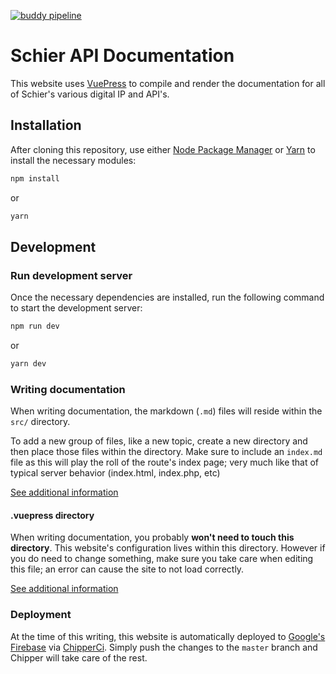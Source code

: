 [![buddy pipeline](https://app.buddy.works/schierproducts/schier-api-documentation/pipelines/pipeline/320460/badge.svg?token=d8b7cd656f6e7fbdf1dd448778018de722743797c0c4eaf4d78c7696514ffe15 "buddy pipeline")](https://app.buddy.works/schierproducts/schier-api-documentation/pipelines/pipeline/320460)

# Schier API Documentation

This website uses [VuePress](https://vuepress.vuejs.org/) to compile and render the documentation for all of Schier's various digital IP and API's.

## Installation

After cloning this repository, use either [Node Package Manager](https://www.npmjs.com/package/npm) or [Yarn](https://yarnpkg.com/) to install the necessary modules:

```bash
npm install
```

or 

```bash
yarn
```

## Development

### Run development server

Once the necessary dependencies are installed, run the following command to start the development server:

```bash
npm run dev
```

or

```bash
yarn dev
```

### Writing documentation

When writing documentation, the markdown (`.md`) files will reside within the `src/` directory.

To add a new group of files, like a new topic, create a new directory and then place those files within the directory. Make sure to include an `index.md` file as this will play the roll of the route's index page; very much like that of typical server behavior (index.html, index.php, etc)

[See additional information](https://vuepress.vuejs.org/guide/directory-structure.html)

#### .vuepress directory

When writing documentation, you probably **won't need to touch this directory**. This website's configuration lives within this directory. However if you do need to change something, make sure you take care when editing this file; an error can cause the site to not load correctly.

[See additional information](https://vuepress.vuejs.org/guide/basic-config.html)

### Deployment

At the time of this writing, this website is automatically deployed to [Google's Firebase](https://firebase.google.com) via [ChipperCi](https://chipperci.com). Simply push the changes to the `master` branch and Chipper will take care of the rest.
